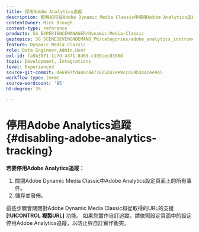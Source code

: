 ```yaml
---
title: 停用Adobe Analytics追蹤
description: 瞭解如何在Adobe Dynamic Media Classic中停用Adobe Analytics追蹤。
contentOwner: Rick Brough
content-type: reference
products: SG_EXPERIENCEMANAGER/Dynamic-Media-Classic
geptopics: SG_SCENESEVENONDEMAND_PK/categories/adobe_analytics_instrumentation_kit
feature: Dynamic Media Classic
role: Data Engineer,Admin,User
exl-id: fa5b3971-1c7d-4371-8d69-c399cec0390d
topic: Development, Integrations
level: Experienced
source-git-commit: de6997fda88c4471625242ee9cca59b344cee945
workflow-type: tm+mt
source-wordcount: '85'
ht-degree: 3%

---
```


# 停用Adobe Analytics追蹤{#disabling-adobe-analytics-tracking}

**若要停用Adobe Analytics追蹤：**

1. 關閉Adobe Dynamic Media Classic中Adobe Analytics設定頁面上的所有事件。
1. 儲存並發佈。

這些步驟會關閉對Adobe Dynamic Media Classic和從取得的URL的支援 **[!UICONTROL 複製URL]** 功能。 如果您實作自訂追蹤，請依照設定頁面中的設定停用Adobe Analytics追蹤，以防止與自訂實作衝突。
